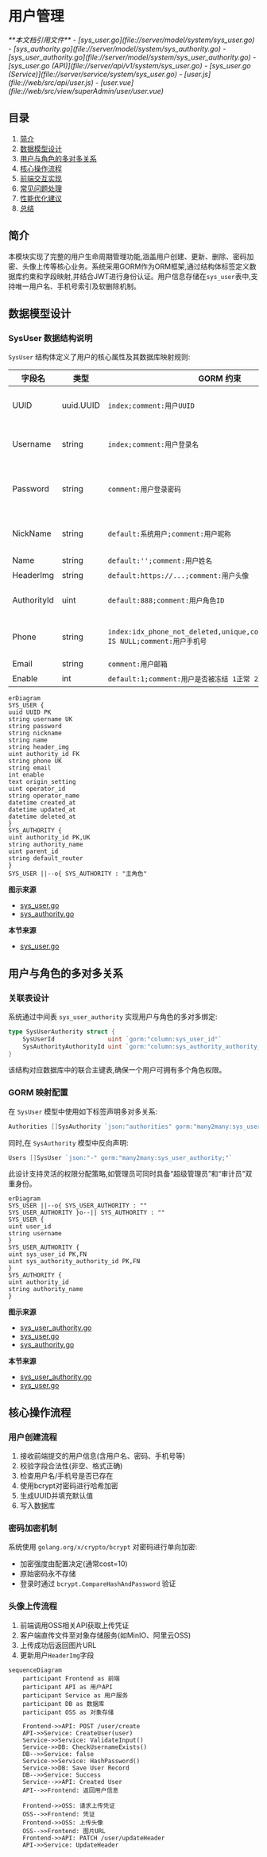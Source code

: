 
# 用户管理

<cite>
**本文档引用文件**  
- [sys_user.go](file://server/model/system/sys_user.go)
- [sys_authority.go](file://server/model/system/sys_authority.go)
- [sys_user_authority.go](file://server/model/system/sys_user_authority.go)
- [sys_user.go (API)](file://server/api/v1/system/sys_user.go)
- [sys_user.go (Service)](file://server/service/system/sys_user.go)
- [user.js](file://web/src/api/user.js)
- [user.vue](file://web/src/view/superAdmin/user/user.vue)
</cite>

## 目录
1. [简介](#简介)
2. [数据模型设计](#数据模型设计)
3. [用户与角色的多对多关系](#用户与角色的多对多关系)
4. [核心操作流程](#核心操作流程)
5. [前端交互实现](#前端交互实现)
6. [常见问题处理](#常见问题处理)
7. [性能优化建议](#性能优化建议)
8. [总结](#总结)

## 简介
本模块实现了完整的用户生命周期管理功能,涵盖用户创建、更新、删除、密码加密、头像上传等核心业务。系统采用GORM作为ORM框架,通过结构体标签定义数据库约束和字段映射,并结合JWT进行身份认证。用户信息存储在`sys_user`表中,支持唯一用户名、手机号索引及软删除机制。

## 数据模型设计

### SysUser 数据结构说明
`SysUser` 结构体定义了用户的核心属性及其数据库映射规则:

| 字段名 | 类型 | GORM 约束 | 说明 |
|--------|------|-----------|------|
| UUID | uuid.UUID | `index;comment:用户UUID` | 唯一标识符,用于分布式场景下的用户识别 |
| Username | string | `index;comment:用户登录名` | 登录账号,建立索引以提升查询效率 |
| Password | string | `comment:用户登录密码` | 存储加密后的密码哈希值,JSON序列化时忽略 |
| NickName | string | `default:系统用户;comment:用户昵称` | 用户显示名称,默认为“系统用户” |
| Name | string | `default:'';comment:用户姓名` | 真实姓名 |
| HeaderImg | string | `default:https://...;comment:用户头像` | 头像URL地址 |
| AuthorityId | uint | `default:888;comment:用户角色ID` | 主角色ID,外键关联`sys_authority` |
| Phone | string | `index:idx_phone_not_deleted,unique,condition:deleted_at IS NULL;comment:用户手机号` | 手机号唯一且非软删除状态下不可重复 |
| Email | string | `comment:用户邮箱` | 邮箱地址 |
| Enable | int | `default:1;comment:用户是否被冻结 1正常 2冻结` | 账户状态控制 |

```mermaid
erDiagram
SYS_USER {
uuid UUID PK
string username UK
string password
string nickname
string name
string header_img
uint authority_id FK
string phone UK
string email
int enable
text origin_setting
uint operator_id
string operator_name
datetime created_at
datetime updated_at
datetime deleted_at
}
SYS_AUTHORITY {
uint authority_id PK,UK
string authority_name
uint parent_id
string default_router
}
SYS_USER ||--o{ SYS_AUTHORITY : "主角色"
```

**图示来源**
- [sys_user.go](file://server/model/system/sys_user.go#L19-L36)
- [sys_authority.go](file://server/model/system/sys_authority.go#L6-L18)

**本节来源**
- [sys_user.go](file://server/model/system/sys_user.go#L19-L36)

## 用户与角色的多对多关系

### 关联表设计
系统通过中间表 `sys_user_authority` 实现用户与角色的多对多绑定:

```go
type SysUserAuthority struct {
	SysUserId               uint `gorm:"column:sys_user_id"`
	SysAuthorityAuthorityId uint `gorm:"column:sys_authority_authority_id"`
}
```

该结构对应数据库中的联合主键表,确保一个用户可拥有多个角色权限。

### GORM 映射配置
在 `SysUser` 模型中使用如下标签声明多对多关系:
```go
Authorities []SysAuthority `json:"authorities" gorm:"many2many:sys_user_authority;"`
```
同时,在 `SysAuthority` 模型中反向声明:
```go
Users []SysUser `json:"-" gorm:"many2many:sys_user_authority;"`
```

此设计支持灵活的权限分配策略,如管理员可同时具备“超级管理员”和“审计员”双重身份。

```mermaid
erDiagram
SYS_USER ||--o{ SYS_USER_AUTHORITY : ""
SYS_USER_AUTHORITY }o--|| SYS_AUTHORITY : ""
SYS_USER {
uint user_id
string username
}
SYS_USER_AUTHORITY {
uint sys_user_id PK,FN
uint sys_authority_authority_id PK,FN
}
SYS_AUTHORITY {
uint authority_id
string authority_name
}
```

**图示来源**
- [sys_user_authority.go](file://server/model/system/sys_user_authority.go#L3-L6)
- [sys_user.go](file://server/model/system/sys_user.go#L19-L36)
- [sys_authority.go](file://server/model/system/sys_authority.go#L6-L18)

**本节来源**
- [sys_user_authority.go](file://server/model/system/sys_user_authority.go#L3-L6)
- [sys_user.go](file://server/model/system/sys_user.go#L19-L36)

## 核心操作流程

### 用户创建流程
1. 接收前端提交的用户信息(含用户名、密码、手机号等)
2. 校验字段合法性(非空、格式正确)
3. 检查用户名/手机号是否已存在
4. 使用bcrypt对密码进行哈希加密
5. 生成UUID并填充默认值
6. 写入数据库

### 密码加密机制
系统使用 `golang.org/x/crypto/bcrypt` 对密码进行单向加密:
- 加密强度由配置决定(通常cost=10)
- 原始密码永不存储
- 登录时通过 `bcrypt.CompareHashAndPassword` 验证

### 头像上传流程
1. 前端调用OSS相关API获取上传凭证
2. 客户端直传文件至对象存储服务(如MinIO、阿里云OSS)
3. 上传成功后返回图片URL
4. 更新用户`HeaderImg`字段

```mermaid
sequenceDiagram
    participant Frontend as 前端
    participant API as 用户API
    participant Service as 用户服务
    participant DB as 数据库
    participant OSS as 对象存储

    Frontend->>API: POST /user/create
    API->>Service: CreateUser(user)
    Service->>Service: ValidateInput()
    Service->>DB: CheckUsernameExists()
    DB-->>Service: false
    Service->>Service: HashPassword()
    Service->>DB: Save User Record
    DB-->>Service: Success
    Service-->>API: Created User
    API-->>Frontend: 返回用户信息

    Frontend->>OSS: 请求上传凭证
    OSS-->>Frontend: 凭证
    Frontend->>OSS: 上传头像
    OSS-->>Frontend: 图片URL
    Frontend->>API: PATCH /user/updateHeader
    API->>Service: UpdateHeader